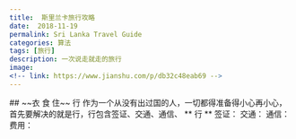 ```yaml
---
title:  斯里兰卡旅行攻略
date:  2018-11-19
permalink: Sri Lanka Travel Guide
categories: 算法 
tags: [旅行]
description: 一次说走就走的旅行
image: 
<!-- link: https://www.jianshu.com/p/db32c48eab69 -->
---
```

<p class="description"></p>
## ~~衣 食 住~~ 行
作为一个从没有出过国的人，一切都得准备得小心再小心，首先要解决的就是行，行包含签证、交通、通信、
** 行 **
签证：
交通：
通信：
费用：
<!-- more -->